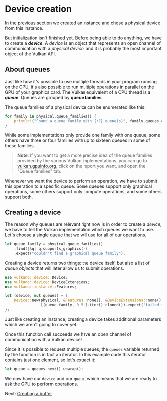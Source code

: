 # Device creation

In [the previous section](/guide/initialization) we created an instance and chose a physical
device from this instance.

But initialization isn't finished yet. Before being able to do anything, we have to create a
***device***. A *device* is an object that represents an open channel of communication with a
*physical device*, and it is probably the most important object of the Vulkan API.

## About queues

Just like how it's possible to use multiple threads in your program running on the CPU, it's also
possible to run multiple operations in parallel on the GPU of your graphics card. The Vulkan
equivalent of a CPU thread is a ***queue***. Queues are grouped by **queue families**.

The queue families of a physical device can be enumerated like this:

```rust
for family in physical.queue_families() {
    println!("Found a queue family with {:?} queue(s)", family.queues_count());
}
```

While some implementations only provide one family with one queue, some others have three or four
families with up to sixteen queues in some of these families.

> **Note**: If you want to get a more precise idea of the queue families provided by the various
> Vulkan implementations, you can go to [vulkan.gpuinfo.org](http://vulkan.gpuinfo.org), click on
> the report you want, and open the "Queue families" tab.

Whenever we want the device to perform an operation, we have to submit this operation to a specific
queue. Some queues support only graphical operations, some others support only compute operations,
and some others support both.

## Creating a device

The reason why queues are relevant right now is in order to create a *device*, we have to tell the
Vulkan implementation which queues we want to use. Let's choose a single queue that we will use for
all of our operations.

```rust
let queue_family = physical.queue_families()
    .find(|&q| q.supports_graphics())
    .expect("couldn't find a graphical queue family");
```

Creating a device returns two things: the device itself, but also a list of *queue objects* that
will later allow us to submit operations.

```rust
use vulkano::device::Device;
use vulkano::device::DeviceExtensions;
use vulkano::instance::Features;

let (device, mut queues) = {
    Device::new(physical, &Features::none(), &DeviceExtensions::none(),
                [(queue_family, 0.5)].iter().cloned()).expect("failed to create device")
};
```

Just like creating an instance, creating a device takes additional parameters which we aren't going
to cover yet.

Once this function call succeeds we have an open channel of communication with a Vulkan device!

Since it is possible to request multiple queues, the `queues` variable returned by the function is
in fact an iterator. In this example code this iterator contains just one element, so let's
extract it:

```rust
let queue = queues.next().unwrap();
```

We now have our `device` and our `queue`, which means that we are ready to ask the GPU to perform
operations.

Next: [Creating a buffer](/guide/buffer-creation)
